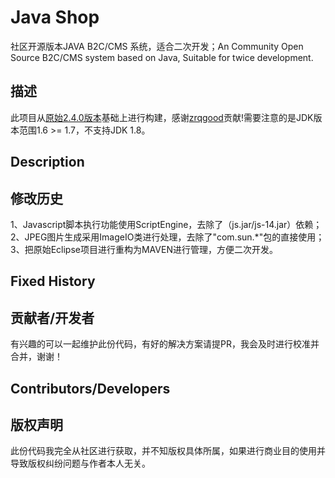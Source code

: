 # Java Shop
社区开源版本JAVA B2C/CMS 系统，适合二次开发；An Community Open Source B2C/CMS system based on Java, Suitable for twice development.

## 描述
此项目从[原始2.4.0版本](https://github.com/zrqgood/javashop.git)基础上进行构建，感谢[zrqgood](https://github.com/zrqgood)贡献!需要注意的是JDK版本范围1.6 >= 1.7，不支持JDK 1.8。

## Description


## 修改历史
1、Javascript脚本执行功能使用ScriptEngine，去除了（js.jar/js-14.jar）依赖；  
2、JPEG图片生成采用ImageIO类进行处理，去除了"com.sun.*"包的直接使用；  
3、把原始Eclipse项目进行重构为MAVEN进行管理，方便二次开发。  

## Fixed History

## 贡献者/开发者
有兴趣的可以一起维护此份代码，有好的解决方案请提PR，我会及时进行校准并合并，谢谢！

## Contributors/Developers

## 版权声明
此份代码我完全从社区进行获取，并不知版权具体所属，如果进行商业目的使用并导致版权纠纷问题与作者本人无关。
